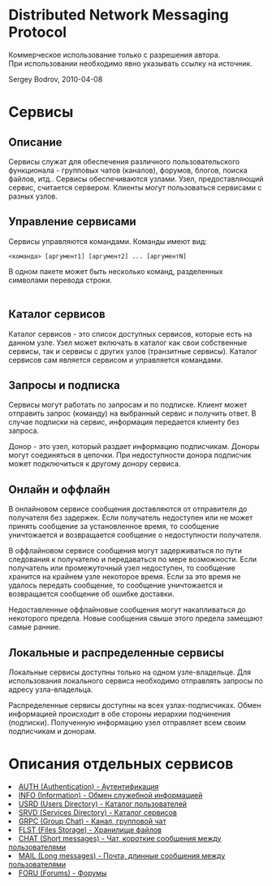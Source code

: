 # Distributed Network Messaging Protocol #

Коммерческое использование только с разрешения автора.<br>
При использовании необходимо явно указывать ссылку на источник.<br>
<p>Sergey Bodrov, 2010-04-08</p>

<h1>Сервисы</h1>

<h2>Описание</h2>

<p>Сервисы служат для обеспечения различного пользовательского функционала - групповых чатов (каналов), форумов, блогов, поиска файлов, итд.. Сервисы обеспечиваются узлами. Узел, предоставляющий сервис, считается сервером. Клиенты могут пользоваться сервисами с разных узлов.</p>

<h2>Управление сервисами</h2>

Сервисы управляются командами. Команды имеют вид:<br>
<pre><code>&lt;команда&gt; [аргумент1] [аргумент2] ... [аргументN]</code></pre>
В одном пакете может быть несколько команд, разделенных символами перевода строки.<br>
<br>
<h2>Каталог сервисов</h2>

<p>Каталог сервисов - это список доступных сервисов, которые есть на данном узле. Узел может включать в каталог как свои собственные сервисы, так и сервисы с других узлов (транзитные сервисы). Каталог сервисов сам является сервисом и управляется командами.</p>

<h2>Запросы и подписка</h2>

<p>Сервисы могут работать по запросам и по подписке. Клиент может отправить запрос (команду) на выбранный сервис и получить ответ. В случае подписки на сервис, информация передается клиенту без запроса.</p>
<p>Донор - это узел, который раздает информацию подписчикам. Доноры могут соединяться в цепочки. При недоступности донора подписчик может подключиться к другому донору сервиса.</p>

<h2>Онлайн и оффлайн</h2>

<p>В онлайновом сервисе сообщения доставляются от отправителя до получателя без задержек. Если получатель недоступен или не может принять сообщение за установленное время, то сообщение уничтожается и возвращается сообщение о недоступности получателя.</p>
<p>В оффлайновом сервисе сообщения могут задерживаться по пути следования к получателю и передаваться по мере возможности. Если получатель или промежуточный узел недоступен, то сообщение хранится на крайнем узле некоторое время. Если за это время не удалось передать сообщение, то сообщение уничтожается и возвращается сообщение об ошибке доставки.</p>
<p>Недоставленные оффлайновые сообщения могут накапливаться до некоторого предела. Новые сообщения свыше этого предела замещают самые ранние.</p>

<h2>Локальные и распределенные сервисы</h2>

<p>Локальные сервисы доступны только на одном узле-владельце. Для использования локального сервиса необходимо отправлять запросы по адресу узла-владельца.</p>
<p>Распределенные сервисы доступны на всех узлах-подписчиках. Обмен информацией происходит в обе стороны иерархии подчинения (подписки). Полученную информацию узел отправляет всем своим подписчикам и донорам.</p>

<h1>Описания отдельных сервисов</h1>

<li><a href='https://code.google.com/p/talaria/wiki/auth'>AUTH (Authentication) - Аутентификация</a>
<li><a href='https://code.google.com/p/talaria/wiki/info'>INFO (Information) - Обмен служебной информацией</a>
<li><a href='https://code.google.com/p/talaria/wiki/usrd'>USRD (Users Directory) - Каталог пользователей</a>
<li><a href='https://code.google.com/p/talaria/wiki/srvd'>SRVD (Services Directory) - Каталог сервисов</a>
<li><a href='https://code.google.com/p/talaria/wiki/grpc'>GRPC (Group Chat) - Канал, групповой чат</a>
<li><a href='https://code.google.com/p/talaria/wiki/flst'>FLST (Files Storage) - Хранилище файлов</a>
<li><a href='https://code.google.com/p/talaria/wiki/chat'>CHAT (Short messages) - Чат, короткие сообщения между пользователями</a>
<li><a href='https://code.google.com/p/talaria/wiki/mail'>MAIL (Long messages) - Почта, длинные сообщения между пользователями</a>
<li><a href='https://code.google.com/p/talaria/wiki/foru'>FORU (Forums) - Форумы</a>